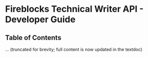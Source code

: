 # Fireblocks Technical Writer API - Developer Guide

## Table of Contents
...
(truncated for brevity; full content is now updated in the textdoc)
